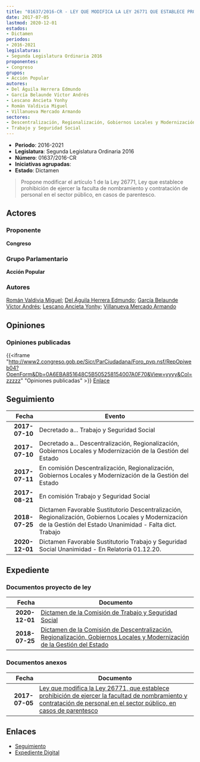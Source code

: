 ```yaml
---
title: "01637/2016-CR - LEY QUE MODIFICA LA LEY 26771 QUE ESTABLECE PROHIBICIÓN DE EJERCER LA FACULTAD DE NOMBRAMIENTO Y CONTRATACIÓN DE PERSONAL EN EL SECTOR PÚBLICO, EN CASOS DE PARENTESCO."
date: 2017-07-05
lastmod: 2020-12-01
estados:
- Dictamen
periodos:
- 2016-2021
legislaturas:
- Segunda Legislatura Ordinaria 2016
proponentes:
- Congreso
grupos:
- Acción Popular
autores:
- Del Águila Herrera Edmundo
- García Belaunde Víctor Andrés
- Lescano Ancieta Yonhy
- Román Valdivia Miguel
- Villanueva Mercado Armando
sectores:
- Descentralización, Regionalización, Gobiernos Locales y Modernización de la Gestión del Estado
- Trabajo y Seguridad Social
---
```

- **Periodo**: 2016-2021
- **Legislatura**: Segunda Legislatura Ordinaria 2016
- **Número**: 01637/2016-CR
- **Iniciativas agrupadas**: 
- **Estado**: Dictamen

> Propone modificar el artículo 1 de la Ley 26771, Ley que establece prohibición de ejercer la faculta de nombramiento y contratación de personal en el sector público, en casos de parentesco.


## Actores

### Proponente

**Congreso**

### Grupo Parlamentario

**Acción Popular**

### Autores

[Román Valdivia Miguel](mailto:mailto:mroman@congreso.gob.pe); [Del Águila Herrera Edmundo](mailto:mailto:edelaguila@congreso.gob.pe); [García Belaunde Víctor Andrés](mailto:mailto:vgarciabelaunde@congreso.gob.pe); [Lescano Ancieta Yonhy](mailto:mailto:ylescano@congreso.gob.pe); [Villanueva Mercado Armando](mailto:mailto:avillanuevam@congreso.gob.pe)

## Opiniones

### Opiniones publicadas

{{<iframe "http://www2.congreso.gob.pe/Sicr/ParCiudadana/Foro_pvp.nsf/RepOpiweb04?OpenForm&Db=0A6EBA851648C5B505258154007A0F70&View=yyyy&Col=zzzzz" "Opiniones publicadas" >}}
[Enlace](http://www2.congreso.gob.pe/Sicr/ParCiudadana/Foro_pvp.nsf/RepOpiweb04?OpenForm&Db=0A6EBA851648C5B505258154007A0F70&View=yyyy&Col=zzzzz)


## Seguimiento

| Fecha | Evento |
|------:|--------|
| **2017-07-10** | Decretado a... Trabajo y Seguridad Social |
| **2017-07-10** | Decretado a... Descentralización, Regionalización, Gobiernos Locales y Modernización de la Gestión del Estado |
| **2017-07-11** | En comisión Descentralización, Regionalización, Gobiernos Locales y Modernización de la Gestión del Estado |
| **2017-08-21** | En comisión Trabajo y Seguridad Social |
| **2018-07-25** | Dictamen Favorable Sustitutorio Descentralización, Regionalización, Gobiernos Locales y Modernización de la Gestión del Estado Unanimidad - Falta dict. Trabajo |
| **2020-12-01** | Dictamen Favorable Sustitutorio Trabajo y Seguridad Social Unanimidad - En Relatoría 01.12.20. |

## Expediente

### Documentos proyecto de ley

| Fecha | Documento |
|------:|-----------|
| **2020-12-01** | [Dictamen de la Comisión de Trabajo y Seguridad Social](http://www.leyes.congreso.gob.pe/Documentos/2016_2021/Dictamenes/Proyectos_de_Ley/01637DC22MAY20201201.pdf) |
| **2018-07-25** | [Dictamen de la Comisión de Descentralización, Regionalización, Gobiernos Locales y Modernización de la Gestión del Estado](http://www.leyes.congreso.gob.pe/Documentos/2016_2021/Dictamenes/Proyectos_de_Ley/01637DC08MAY20180725.pdf) |

### Documentos anexos

| Fecha | Documento |
|------:|-----------|
| **2017-07-05** | [Ley que modifica la Ley 26771, que establece prohibición de ejercer la facultad de nombramiento y contratación de personal en el sector público, en casos de parentesco](http://www.leyes.congreso.gob.pe/Documentos/2016_2021/Proyectos_de_Ley_y_de_Resoluciones_Legislativas/PL0163720170705.pdf) |

## Enlaces

- [Seguimiento](http://www2.congreso.gob.pe/Sicr/TraDocEstProc/CLProLey2016.nsf/f7fff46988ca05b1052578e100829cc7/5f93b5e43c0c8eb405258154007a707a?OpenDocument)
- [Expediente Digital](http://www2.congreso.gob.pe/Sicr/TraDocEstProc/Expvirt_2011.nsf/visbusqptramdoc1621/01637?opendocument)

